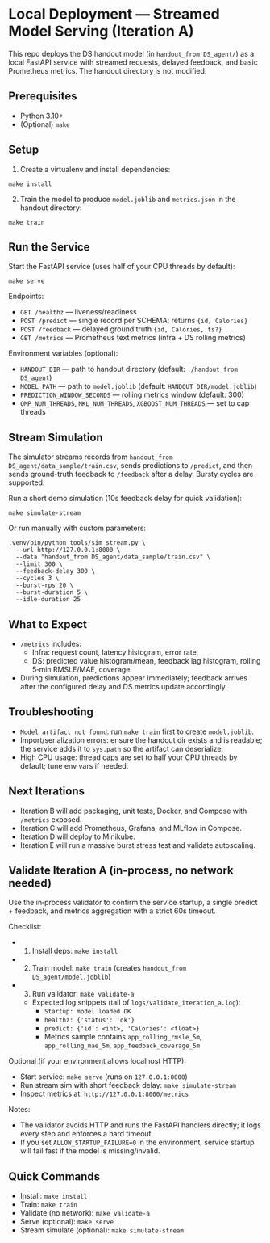 # Local Deployment — Streamed Model Serving (Iteration A)

This repo deploys the DS handout model (in `handout_from DS_agent/`) as a local FastAPI service with streamed requests, delayed feedback, and basic Prometheus metrics. The handout directory is not modified.

## Prerequisites
- Python 3.10+
- (Optional) `make`

## Setup
1) Create a virtualenv and install dependencies:

```
make install
```

2) Train the model to produce `model.joblib` and `metrics.json` in the handout directory:

```
make train
```

## Run the Service

Start the FastAPI service (uses half of your CPU threads by default):

```
make serve
```

Endpoints:
- `GET /healthz` — liveness/readiness
- `POST /predict` — single record per SCHEMA; returns `{id, Calories}`
- `POST /feedback` — delayed ground truth `{id, Calories, ts?}`
- `GET /metrics` — Prometheus text metrics (infra + DS rolling metrics)

Environment variables (optional):
- `HANDOUT_DIR` — path to handout directory (default: `./handout_from DS_agent`)
- `MODEL_PATH` — path to `model.joblib` (default: `HANDOUT_DIR/model.joblib`)
- `PREDICTION_WINDOW_SECONDS` — rolling metrics window (default: 300)
- `OMP_NUM_THREADS`, `MKL_NUM_THREADS`, `XGBOOST_NUM_THREADS` — set to cap threads

## Stream Simulation

The simulator streams records from `handout_from DS_agent/data_sample/train.csv`, sends predictions to `/predict`, and then sends ground-truth feedback to `/feedback` after a delay. Bursty cycles are supported.

Run a short demo simulation (10s feedback delay for quick validation):

```
make simulate-stream
```

Or run manually with custom parameters:

```
.venv/bin/python tools/sim_stream.py \
  --url http://127.0.0.1:8000 \
  --data "handout_from DS_agent/data_sample/train.csv" \
  --limit 300 \
  --feedback-delay 300 \
  --cycles 3 \
  --burst-rps 20 \
  --burst-duration 5 \
  --idle-duration 25
```

## What to Expect
- `/metrics` includes:
  - Infra: request count, latency histogram, error rate.
  - DS: predicted value histogram/mean, feedback lag histogram, rolling 5‑min RMSLE/MAE, coverage.
- During simulation, predictions appear immediately; feedback arrives after the configured delay and DS metrics update accordingly.

## Troubleshooting
- `Model artifact not found`: run `make train` first to create `model.joblib`.
- Import/serialization errors: ensure the handout dir exists and is readable; the service adds it to `sys.path` so the artifact can deserialize.
- High CPU usage: thread caps are set to half your CPU threads by default; tune env vars if needed.

## Next Iterations
- Iteration B will add packaging, unit tests, Docker, and Compose with `/metrics` exposed.
- Iteration C will add Prometheus, Grafana, and MLflow in Compose.
- Iteration D will deploy to Minikube.
- Iteration E will run a massive burst stress test and validate autoscaling.

## Validate Iteration A (in-process, no network needed)

Use the in‑process validator to confirm the service startup, a single predict + feedback, and metrics aggregation with a strict 60s timeout.

Checklist:
- 1) Install deps: `make install`
- 2) Train model: `make train` (creates `handout_from DS_agent/model.joblib`)
- 3) Run validator: `make validate-a`
  - Expected log snippets (tail of `logs/validate_iteration_a.log`):
    - `Startup: model loaded OK`
    - `healthz: {'status': 'ok'}`
    - `predict: {'id': <int>, 'Calories': <float>}`
    - Metrics sample contains `app_rolling_rmsle_5m`, `app_rolling_mae_5m`, `app_feedback_coverage_5m`

Optional (if your environment allows localhost HTTP):
- Start service: `make serve` (runs on `127.0.0.1:8000`)
- Run stream sim with short feedback delay: `make simulate-stream`
- Inspect metrics at: `http://127.0.0.1:8000/metrics`

Notes:
- The validator avoids HTTP and runs the FastAPI handlers directly; it logs every step and enforces a hard timeout.
- If you set `ALLOW_STARTUP_FAILURE=0` in the environment, service startup will fail fast if the model is missing/invalid.

## Quick Commands
- Install: `make install`
- Train: `make train`
- Validate (no network): `make validate-a`
- Serve (optional): `make serve`
- Stream simulate (optional): `make simulate-stream`
